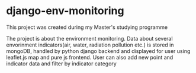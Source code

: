 # django-env-monitoring

This project was created during my Master's studying programme

The project is about the environment monitoring. Data about several envorinment indicators(air, water, radiation pollution etc.) is stored in mongoDB, handled by python django backend and displayed for user using leaflet.js map and pure js frontend.
User can also add new point and indicator data and filter by indicator category
